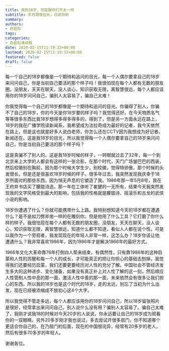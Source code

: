 ```yaml
---
title: 我的18岁，可能跟你们不太一样
subtitle: 岁月既慢且长，白说你听
summary:
authors: 
- 白岩松
tags:
categories:
- 白岩松演讲稿
date: 2020-02-15T11:19:33+08:00
lastmod: 2020-02-15T11:19:33+08:00
featured: false
draft: false
---
```


每一个自己的18岁都像是一个期待和追问的目光，每一个人偶尔要拿自己的18岁来问问自己，你是当初自己要活的那个样子吗！我很怕现在每个人都有无数的朋友圈，没朋友，天天在聊天，没人谈心，知识获取无限，离智慧很远，每个人都应该用你的18岁问问自己，骗别人太容易了，骗自己太难！

你我觉得每一个自己的18岁都像是一个期待和追问的目光。你骗得了别人，你骗不了自己的18岁，你的今天是你18岁要的样子吗？我觉得还好。在今天物质名气等等很多东西比我18岁想得多得多得多的，得到了，但是另一方面永远在路上，18岁的我在广播学院读新闻系，我希望成为法拉奇成为最好的记者，我今天依然在路上，但是这也就是好多人说白老师，你怎么还在CCTV因为我想成为好记者。新闻还在。这是我18岁的目光，所以我觉得每一个人偶尔要拿自己的18岁来问问自己，你是当初自己要活的那个样子吗？

这是真骗不了别人的。这是我18岁时候的样子，一转眼就过去了32年，每一个到北京来上大学的人都会有这样的一张合影，在那个时代，天门广场皱巴巴的西装，然后校徽别在胸前，因为那个时候大学生少，别校徽，觉得特骄傲，那个时候的头发很长，但是还是很喜欢18岁时候的样子。很多年过去，我突然发现我庆幸于18岁所面对的那些东西，因为悄无声息的它塑造了我。1986年那一年5月8号，我在王府井书店买了朦胧诗选，那一年在工体听了崔健的一无所有，结果今天我突然发现我的文字风格受到最大的影响，包括我的性格就是朦胧诗、摇滚乐和古龙的武侠小说的影响。

18岁你遭遇了什么？你就可能携带什么上路。我特别想知道今天的18岁都在遭遇什么？是不是如刀劈斧凿一样的在雕刻你。但是他用了什么工具？它打磨了你什么样的样子。我很怕现在每个人都有无数的朋友圈，没朋友，天天在聊天，没人谈心，知识获取无限，离智慧很远，知道什么都不知道，看似人人都在说个性。可是以我作为一个旁观者，我发现现在的年轻人非常一样，这怎么办？18岁你该让他遭遇什么？我非常喜欢1986年，因为1986年才是解决1966年的最好方式。

1966年文化大革命靠76年打倒四人帮来结束，有偶然性，只有靠1986年的这种启蒙和人性的苏醒和每一个人的成长，才可能真正的把让你担心的基础去刨掉，我觉得我们还要经历启蒙，我们还要更要经历对人性的充分了解。中国社会不管经济发生多大的这种进步、变化储备，如果没有真正补上对人性了解的这一刻，然后顺应人性管制人性中恶的那一面，激活人性中善的那一面，未来依然会有很多让我们担心的东西。所以我的18岁也是这个时代的18岁，走的太远，别忘了当初为什么出发，现在已经被浓缩成不放初心这4个大字。

所以我觉得不管走多远，每个人都应该用你的18岁问问自己，所以18岁留张照片是很好，经常拿出来问问自己，别人说什么没有用？骗别人太容易了。骗自己太难了，我刚才说我18的时候对今天20岁的人说说，你永远要让自己的18岁成为观看你的一双眼睛。另外20多岁刚才我也说过，多去尝试开很多扇门，你不知道哪个更适合你自己的，在乃扇门的后面，现在的中国很诧异，经常有20多岁的老人，然后有很多70多岁的年轻人。

谢谢各位。
